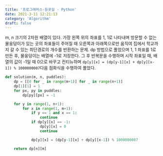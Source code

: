 ```yaml
---
title: '프로그래머스-등굣길 - Python'
date: 2021-3-11 12:21:13
category: 'Algorithm'
draft: false
---
```

m, n 크기의 2차원 배열이 있다. 가장 왼쪽 위의 좌표를 1, 1로 나타내며 방문할 수 없는 물웅덩이가 있는 곳의 좌표들이 주어질 때 오른쪽과 아래쪽으로만 움직여 집에서 학교까지 갈 수 있는 최단경로의 개수를 반환하는 문제. dp 방법으로 풀었으며 1, 1 좌표를 1로 만든 후, 물웅덩이는 배열에 -1로 저장한다. 그 후 반복문을 수행하며 시작 좌표일 때, 배열의 값이 -1일 때 0으로 바꾸고 컨티뉴하며 `dp[y][x] = (dp[y-1][x] + dp[y][x-1]) % 1000000007`다음 점화식을 수행하여 풀었다.
```python
def solution(m, n, puddles):
    dp = [[0 for _ in range(m+1)] for _ in range(n+1)]
    dp[1][1] = 1
    for px, py in puddles:
        dp[py][px] = -1

    for y in range(1, n+1):
        for x in range(1, m+1):
            if y == 1 and x == 1:
                continue
            if dp[y][x] == -1:
                dp[y][x] = 0
                continue

            dp[y][x] = (dp[y-1][x] + dp[y][x-1]) % 1000000007

    return dp[n][m]

```